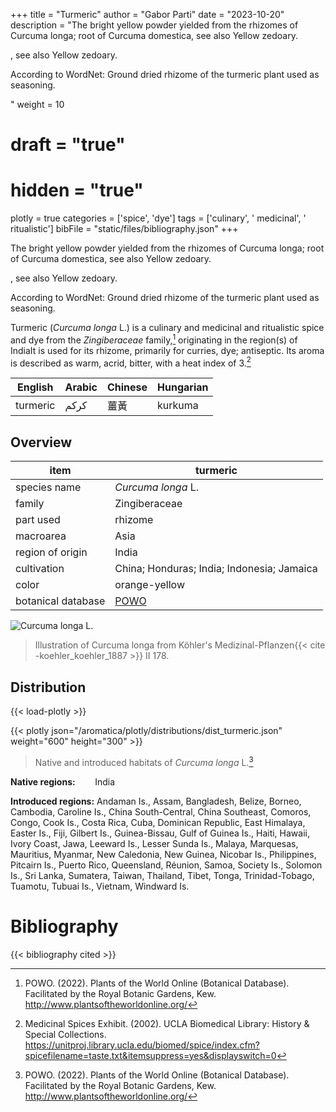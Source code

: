 +++
title = "Turmeric"
author = "Gabor Parti"
date = "2023-10-20"
description = "The bright yellow powder yielded from the rhizomes of Curcuma longa; root of Curcuma domestica, see also Yellow zedoary.

, see also Yellow zedoary.

According to WordNet: Ground dried rhizome of the turmeric plant used as seasoning.

"
weight = 10
# draft = "true"
# hidden = "true"
plotly = true
categories = ['spice', 'dye']
tags = ['culinary', ' medicinal', ' ritualistic']
bibFile = "static/files/bibliography.json"
+++

The bright yellow powder yielded from the rhizomes of Curcuma longa; root of Curcuma domestica, see also Yellow zedoary.

, see also Yellow zedoary.

According to WordNet: Ground dried rhizome of the turmeric plant used as seasoning.

Turmeric (*Curcuma longa* L.) is a culinary and medicinal and ritualistic spice and dye from the *Zingiberaceae* family,[^powo] originating in the region(s) of IndiaIt is used for its rhizome, primarily for curries, dye; antiseptic. Its aroma is described as warm, acrid, bitter, with a heat index of 3.[^ucla_medicinal_2002]

| English|Arabic|Chinese|Hungarian|
|--------|------|-------|---------|
|turmeric| كركم |   薑黃  | kurkuma |

## Overview

|       item       |                      turmeric                     |
|------------------|---------------------------------------------------|
|   species name   |                 *Curcuma longa* L.                |
|      family      |                   Zingiberaceae                   |
|     part used    |                      rhizome                      |
|     macroarea    |                        Asia                       |
| region of origin |                       India                       |
|    cultivation   |     China; Honduras; India; Indonesia; Jamaica    |
|       color      |                   orange-yellow                   |
|botanical database|[POWO](https://powo.science.kew.org/taxon/796451-1)|

![*Curcuma longa* L.](/images/illustrations/turmeric.png?width=50vw "Illustration of Curcuma longa from Köhler's Medizinal-Pflanzen")

>Illustration of Curcuma longa from Köhler's Medizinal-Pflanzen{{< cite -koehler_koehler_1887 >}} II 178.

## Distribution

{{< load-plotly >}}

{{< plotly json="/aromatica/plotly/distributions/dist_turmeric.json" weight="600" height="300" >}}

>Native and introduced habitats of *Curcuma longa* L.[^powo]

**Native regions:** &nbsp; &nbsp; &nbsp; &nbsp;India

**Introduced regions:** Andaman Is., Assam, Bangladesh, Belize, Borneo, Cambodia, Caroline Is., China South-Central, China Southeast, Comoros, Congo, Cook Is., Costa Rica, Cuba, Dominican Republic, East Himalaya, Easter Is., Fiji, Gilbert Is., Guinea-Bissau, Gulf of Guinea Is., Haiti, Hawaii, Ivory Coast, Jawa, Leeward Is., Lesser Sunda Is., Malaya, Marquesas, Mauritius, Myanmar, New Caledonia, New Guinea, Nicobar Is., Philippines, Pitcairn Is., Puerto Rico, Queensland, Réunion, Samoa, Society Is., Solomon Is., Sri Lanka, Sumatera, Taiwan, Thailand, Tibet, Tonga, Trinidad-Tobago, Tuamotu, Tubuai Is., Vietnam, Windward Is.

[^powo]: POWO. (2022). Plants of the World Online (Botanical Database). Facilitated by the Royal Botanic Gardens, Kew. http://www.plantsoftheworldonline.org/
[^ucla_medicinal_2002]: Medicinal Spices Exhibit. (2002). UCLA Biomedical Library: History & Special Collections. https://unitproj.library.ucla.edu/biomed/spice/index.cfm?spicefilename=taste.txt&itemsuppress=yes&displayswitch=0



# Bibliography

{{< bibliography cited >}}

